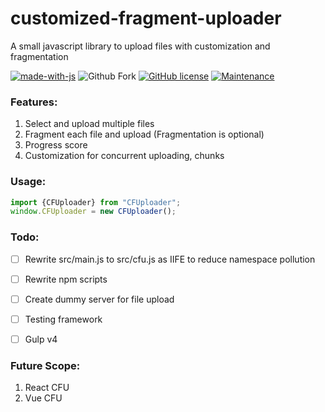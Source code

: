 # customized-fragment-uploader
A small javascript library to upload files with customization and fragmentation

[![made-with-js](https://img.shields.io/badge/Made%20with-Javascript-1f425f.svg)](https://developer.mozilla.org/bm/docs/Web/JavaScript)
![Github Fork](https://img.shields.io/github/forks/pritam001/customized-fragment-uploader.svg?style=social&label=Fork&maxAge=2592000)
[![GitHub license](https://img.shields.io/github/license/pritam001/customized-fragment-uploader.svg)](https://github.com/pritam001/customized-fragment-uploader/blob/master/LICENSE)
[![Maintenance](https://img.shields.io/badge/Maintained%3F-yes-green.svg)](https://gitHub.com/pritam001/customized-fragment-uploader/graphs/commit-activity)

### Features:
1. Select and upload multiple files
2. Fragment each file and upload (Fragmentation is optional)
3. Progress score
4. Customization for concurrent uploading, chunks


### Usage:
```javascript
import {CFUploader} from "CFUploader";
window.CFUploader = new CFUploader();
```


### Todo:
- [ ] Rewrite src/main.js to src/cfu.js as IIFE to reduce namespace pollution
- [ ] Rewrite npm scripts
- [ ] Create dummy server for file upload
- [ ] Testing framework
- [ ] Gulp v4


### Future Scope:
1. React CFU
2. Vue CFU

